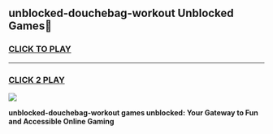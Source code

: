 
## unblocked-douchebag-workout Unblocked Games👋
<h3>
<a href="https://news.freeplayer.one?title=unblocked-douchebag-workout&ref=16F">CLICK TO PLAY</a></h3>
<hr>

<h3>
<a href="https://news.freeplayer.one?title=unblocked-douchebag-workout&ref=16F">CLICK 2 PLAY</a>
  
</h3>

<a href="https://news.freeplayer.one?title=unblocked-douchebag-workout&ref=16F/"><img src="https://clearcache.store/games.png"></a>


**unblocked-douchebag-workout games unblocked: Your Gateway to Fun and Accessible Online Gaming**
